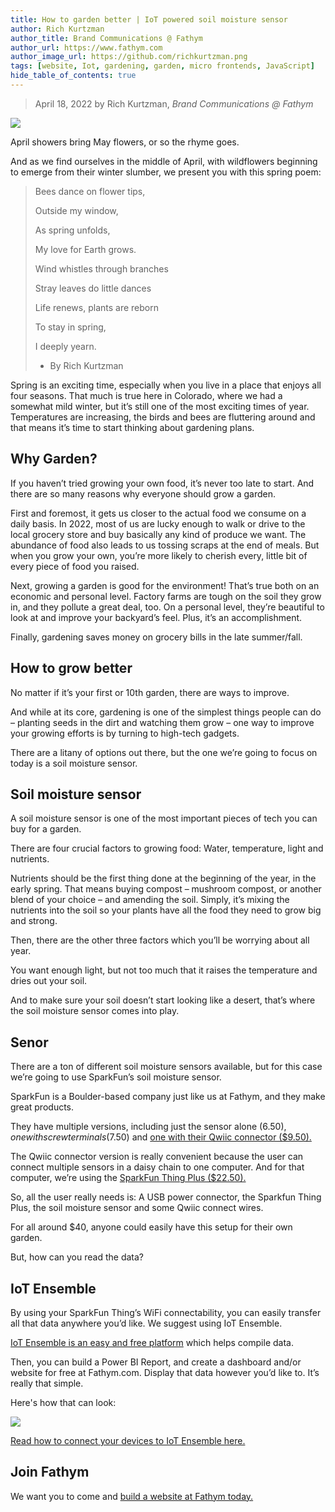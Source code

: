 ```yaml
---
title: How to garden better | IoT powered soil moisture sensor
author: Rich Kurtzman
author_title: Brand Communications @ Fathym
author_url: https://www.fathym.com
author_image_url: https://github.com/richkurtzman.png
tags: [website, Iot, gardening, garden, micro frontends, JavaScript]
hide_table_of_contents: true
---
```


> April 18, 2022 by Rich Kurtzman, _Brand Communications @ Fathym_

![](/img/gardeniot1.jpeg)

April showers bring May flowers, or so the rhyme goes.  

And as we find ourselves in the middle of April, with wildflowers beginning to emerge from their winter slumber, we present you with this spring poem:  

 

>Bees dance on flower tips, 
>
>Outside my window, 
>
>As spring unfolds, 
>
>My love for Earth grows. 
>
> 
>
>Wind whistles through branches 
>
>Stray leaves do little dances 
>
>Life renews, plants are reborn 
>
>To stay in spring, 
>
>I deeply yearn.  
>
>- By Rich Kurtzman 

 

Spring is an exciting time, especially when you live in a place that enjoys all four seasons. That much is true here in Colorado, where we had a somewhat mild winter, but it’s still one of the most exciting times of year. Temperatures are increasing, the birds and bees are fluttering around and that means it’s time to start thinking about gardening plans.  

## Why Garden? 

If you haven’t tried growing your own food, it’s never too late to start. And there are so many reasons why everyone should grow a garden.  

First and foremost, it gets us closer to the actual food we consume on a daily basis. In 2022, most of us are lucky enough to walk or drive to the local grocery store and buy basically any kind of produce we want. The abundance of food also leads to us tossing scraps at the end of meals. But when you grow your own, you’re more likely to cherish every, little bit of every piece of food you raised.  

Next, growing a garden is good for the environment! That’s true both on an economic and personal level. Factory farms are tough on the soil they grow in, and they pollute a great deal, too. On a personal level, they’re beautiful to look at and improve your backyard’s feel. Plus, it’s an accomplishment.  

Finally, gardening saves money on grocery bills in the late summer/fall.  

## How to grow better 

No matter if it’s your first or 10th garden, there are ways to improve.  

And while at its core, gardening is one of the simplest things people can do – planting seeds in the dirt and watching them grow – one way to improve your growing efforts is by turning to high-tech gadgets.  

There are a litany of options out there, but the one we’re going to focus on today is a soil moisture sensor.  

## Soil moisture sensor 

A soil moisture sensor is one of the most important pieces of tech you can buy for a garden.  

There are four crucial factors to growing food: Water, temperature, light and nutrients.  

Nutrients should be the first thing done at the beginning of the year, in the early spring. That means buying compost – mushroom compost, or another blend of your choice – and amending the soil. Simply, it’s mixing the nutrients into the soil so your plants have all the food they need to grow big and strong.  

Then, there are the other three factors which you’ll be worrying about all year.  

You want enough light, but not too much that it raises the temperature and dries out your soil.  

And to make sure your soil doesn’t start looking like a desert, that’s where the soil moisture sensor comes into play.  

## Senor 

There are a ton of different soil moisture sensors available, but for this case we’re going to use SparkFun’s soil moisture sensor.  

SparkFun is a Boulder-based company just like us at Fathym, and they make great products.  

They have multiple versions, including just the sensor alone ($6.50), one with screw terminals ($7.50) and [one with their Qwiic connector ($9.50).](https://www.sparkfun.com/products/17731?_ga=2.7148914.1170750775.1649790420-720557180.1649790420) 

The Qwiic connector version is really convenient because the user can connect multiple sensors in a daisy chain to one computer. And for that computer, we’re using the [SparkFun Thing Plus ($22.50).](https://www.sparkfun.com/products/15663) 

So, all the user really needs is: A USB power connector, the Sparkfun Thing Plus, the soil moisture sensor and some Qwiic connect wires.  

For all around $40, anyone could easily have this setup for their own garden.  

But, how can you read the data? 

## IoT Ensemble 

By using your SparkFun Thing’s WiFi connectability, you can easily transfer all that data anywhere you’d like. We suggest using IoT Ensemble.  

[IoT Ensemble is an easy and free platform](https://www.fathym.com/iot) which helps compile data.  

Then, you can build a Power BI Report, and create a dashboard and/or website for free at Fathym.com. Display that data however you’d like to. It’s really that simple.  

Here's how that can look: 

![](/img/powerbireport.png)

[Read how to connect your devices to IoT Ensemble here.](https://www.fathym.com/iot/docs/getting-started/connecting-first-device) 

## Join Fathym  

We want you to come and [build a website at Fathym today.](https://www.fathym.com/dashboard)
